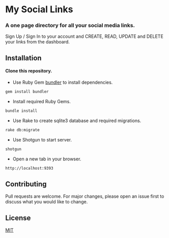 # My Social Links
### A one page directory for all your social media links.

Sign Up / Sign In to your account and CREATE, READ, UPDATE and DELETE your links from the dashboard.

## Installation

#### Clone this repository.

- Use Ruby Gem [bundler](https://bundler.io/) to install dependencies.

``` bash
gem install bundler
```
- Install required Ruby Gems.
``` bash
bundle install
```

- Use Rake to create sqlite3 database and required migrations.

```bash
rake db:migrate
```

- Use Shotgun to start server. 

```bash
shotgun
```
- Open a new tab in your browser.

``` bash
http://localhost:9393
```

## Contributing
Pull requests are welcome. For major changes, please open an issue first to discuss what you would like to change.

## License
[MIT](https://github.com/yehudabortz/my-social-links/blob/main/LICENSE)